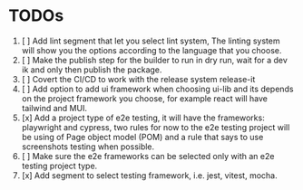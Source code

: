# TODOs

1. [ ] Add lint segment that let you select lint system, The linting system will show you the options according to the language that you choose.
2. [ ] Make the publish step for the builder to run in dry run, wait for a dev ik and only then publish the package.
3. [ ] Covert the CI/CD to work with the release system release-it
4. [ ] Add option to add ui framework when choosing ui-lib and its depends on the project framework you choose, for example react will have tailwind and MUI.
5. [x] Add a project type of e2e testing, it will have the frameworks: playwright and cypress, two rules for now to the e2e testing project will be using of Page object model (POM) and a rule that says to use screenshots testing when possible.
6. [ ] Make sure the e2e frameworks can be selected only with an e2e testing project type.
7. [x] Add segment to select testing framework, i.e. jest, vitest, mocha.
